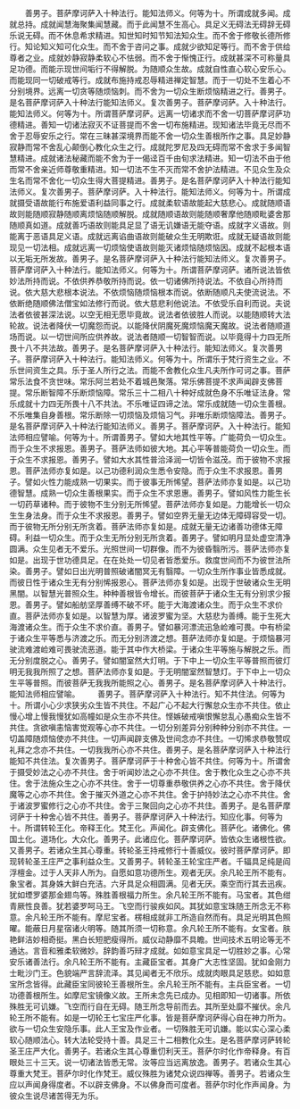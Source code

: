 <!-- { "loadSidebar": true } -->
　　善男子。菩萨摩诃萨入十种法行。能知法师义。何等为十。所谓成就多闻。成就总持。成就闻慧海聚集闻慧藏。而于此闻慧不生高心。具足义无碍法无碍辞无碍乐说无碍。而不休息希求精进。知世知时知节知法知众生。而不舍于修敬长德所修行。知论知义知可化众生。而不舍于咨问之事。成就少欲知足等行。而不舍于供给尊者之业。成就妙静寂静柔软心不怯弱。而不舍于惭愧正行。成就甚深不可称量具足功德。而能示现世间垢行不得解脱。为随顺众生故。成就自性直心软心安乐心。而能现同一切破戒等行。成就布施持戒忍辱精进禅定智慧。而于一切处不生着心不分别境界。远离一切贪等随烦恼刺。而不舍为一切众生断烦恼精进之行。善男子。是名菩萨摩诃萨入十种法行能知法师义。复次善男子。菩萨摩诃萨。入十种法行。能知法师义。何等为十。所谓菩萨摩诃萨。远离一切诸求而不舍一切菩萨摩诃萨功德精进。善知一切诸法寂灭不证菩提而不舍一切布施精进。现知诸法毕竟无尽而不舍于忍辱安乐之行。常在三昧甚深境界而能不舍一切众生善根所作之事。具足妙静寂静而常不舍乱心颠倒心教化众生之行。成就陀罗尼及四无碍而常不舍求于多闻智慧精进。成就诸法秘藏而能不舍为于一偈迳百千由旬求法精进。知一切法不由于他而常不舍亲近师尊敬重精进。知一切法不生不灭而常不舍护法精进。不见众生及众生名而常不舍化一切众生得大菩提精进。善男子。是名菩萨摩诃萨入十种法行能知法师义。复次善男子。菩萨摩诃萨。入十种法行。能知法师义。何等为十。所谓成就摄受语故能行布施爱语利益同事之行。成就柔软语故能起大慈悲心。成就随顺语故则能随顺寂静随顺离烦恼随顺解脱。成就随顺语故则能随顺奢摩他随顺毗婆舍那随顺真如道。成就善巧语故则能具足显了语无讥嫌语无能夺语。成就字义语故。则能离于恶语具足义语。成就远离谄曲语故则能破众生无明欺诳。成就无疑语故则能现见一切法相。成就远离一切烦恼使语故则能灭诸烦恼随烦恼因。成就不起根本语以无垢无所发故。善男子。是名菩萨摩诃萨入十种法行能知法师义。复次善男子。菩萨摩诃萨入十种法行。能知法师义。何等为十。所谓菩萨摩诃萨。诸所说法皆依妙法所持而说。不依供养恭敬所持而说。依一切诸佛所持说法。不依自心所持而说。依大慈大悲根本说法。不依烦恼随烦恼根本而说。依断随顺凡夫使流说法。不依断绝随顺佛法僧宝如法修行而说。依大慈悲利他说法。不依受乐自利而说。夫说法者依彼甚深法说。以空无相无愿毕竟故。说法者依彼胜人而说。以能随顺转大法轮故。说法者降伏一切魔怨而说。以能降伏阴魔死魔烦恼魔天魔故。说法者随顺道场而说。以一切世间所应供养故。说法者随顺一切智智而说。以毕竟得十力四无所畏十八不共法故。善男子。是名菩萨摩诃萨入十种法行。能知法师义。复次善男子。菩萨摩诃萨入十种法行。能知法师义。何等为十。所谓乐于梵行资生之业。不乐世间资生之具。乐于圣人所行之法。而能不舍教化众生凡夫所作可诃之事。菩萨常乐法食不贪世味。常乐阿兰若处不着城邑聚落。常乐佛菩提不求声闻辟支佛菩提。常乐断智障不乐断烦恼障。常乐三十二相八十种好成就色身不乐唯证法身。常乐成就十力四无所畏十八不共法。不乐唯证四谛之法。常乐成就随一切众生善根。不乐唯集自身善根。常乐断除一切烦恼及烦恼习气。非唯乐断烦恼障法。善男子。是名菩萨摩诃萨入十种法行能知法师义。善男子。菩萨摩诃萨。入十种法行。能知法师相应譬喻。何等为十。所谓善男子。譬如大地其性平等。广能荷负一切众生。而于众生不求报恩。善男子。菩萨法师如彼大地。其心平等普能荷负一切众生。而于众生不求报恩。善男子。譬如大水其性普洽泽润一切皆令滋茂。而于彼物不求报恩。菩萨法师亦复如是。以己功德利润众生悉令安隐。而于众生不求报恩。善男子。譬如火性力能成熟一切果实。而于彼事无所悕望。菩萨法师亦复如是。以己功德智慧。成熟一切众生善根果实。而于众生不求恩惠。善男子。譬如风性力能生长一切药草诸种。而于彼物不生分别无所悕望。菩萨法师亦复如是。力能增长一切众生生身法身。而于众生不求报恩。善男子。譬如空界无量无边体无障碍容受一切。而于彼物无所分别无所贪着。菩萨法师亦复如是。成就无量无边诸善功德体无障碍。利益一切众生。而于众生无所分别无所贪着。善男子。譬如明月显处虚空清净圆满。众生见者无不爱乐。光照世间一切群像。而不为彼昏翳所污。菩萨法师亦复如是。出现于世功德具足。在在处处一切见者皆悉爱乐。救度世间而不为彼世法所染。善男子。譬如日出光明普照破诸闇冥无有翳障。一切众生所作事业皆悉成就。而彼日性于诸众生无有分别悕报恩心。菩萨法师亦复如是。出现于世破诸众生无明黑闇。以智慧光普照众生。种种善根皆令增长。而彼菩萨于诸众生无有分别求少报恩。善男子。譬如船舫坚厚善缚不破不坏。能于大海渡诸众生。而于众生不求价直。菩萨法师亦复如是。以智慧为厚。诸波罗蜜为坚。大慈悲为善缚。能于生死大海渡诸众生。而于众生不求价直。善男子。譬如暴河漂流迅急崄难可畏。中有桥梁于诸众生平等悉与济渡之乐。而无分别济渡之想。菩萨法师亦复如是。于烦恼暴河驶流难渡崄难可畏驶流恶道。能于其中作大桥梁。于诸众生平等施与解脱之乐。而无分别度脱之心。善男子。譬如闇室然大灯明。于下中上一切众生平等普照而彼灯明无我我所照了之想。菩萨法师亦复如是。于无明闇室然智慧灯。于下中上一切众生平等普照。而彼菩萨无我我所能照之心。善男子。是名菩萨摩诃萨入十种法行。能知法师相应譬喻。
　　善男子。菩萨摩诃萨入十种法行。知不共住法。何等为十。所谓小心少求狭劣众生皆不共住。不起广心不起大行懈怠众生亦不共住。依止慢心增上慢我慢犹如高幢如是众生亦不共住。悭嫉破戒嗔恨懈怠乱心愚痴众生皆不共住。贪欲嗔恚恼害觉观等心亦不共住。一切分别差异分别种种分别亦不共住。一切盖障随烦恼使亦不共住。一切声闻辟支佛及世间念亦不共住。一切悕求恭敬赞叹礼拜之念亦不共住。一切我我所心亦不共住。善男子。是名菩萨摩诃萨入十种法行能知不共住法。复次善男子。菩萨摩诃萨于十种舍心皆不共住。何等为十。所谓舍于摄受妙法之心亦不共住。舍于听闻妙法之心亦不共住。舍于教化众生之心亦不共住。舍于法施众生之心亦不共住。舍于一切尊重恭敬供养之心亦不共住。舍于降伏魔等之心亦不共住。舍于摧灭外道之心亦不共住。舍于护持妙法之心亦不共住。舍于诸波罗蜜修行之心亦不共住。舍于三聚回向之心亦不共住。善男子。是名菩萨摩诃萨于十种舍心皆不共住。善男子。菩萨摩诃萨入十种法行。知应化事。何等为十。所谓转轮王化。帝释王化。梵王化。声闻化。辟支佛化。菩萨化。诸佛化。佛国土化。道场化。大众化。善男子。此诸应化。菩萨摩诃萨。皆依众生诸根性欲。又善男子。若诸众生其心尊重。转轮圣王持戒修行十善威仪。彼时菩萨摩诃萨。即现转轮圣王庄严之事利益众生。又善男子。转轮圣王轮宝庄严者。千辐具足纯是阎浮檀金。过于人天非人所为。自愿如意功德所生。观者无厌。余凡轮王所不能有。象宝者。其身姝大鲜白充洁。六牙具足众相圆满。见者无厌。乘空而行其去迅疾。犹如堙罗婆那金翅鸟等。殊胜善根福力所生。余凡轮王所不能有。马宝者。其色绀青厥性良善。犹若婆罗呵马王。飞空而行骏疾如风。其犹如意宝珠随王所念无不称意。余凡轮王所不能有。摩尼宝者。楞相成就非工所造自然而有。具足光明其色照曜。能蔽日月星宿诸火明等。随其所须一切称意。余凡轮王所不能有。女宝者。肤艳鲜洁妙相奇挺。黑白长短肥瘦得所。威仪动静靡不具瞻。世间技术五明论等无不通达。言音和雅柔软微妙。辞韵善巧辩才成就。如如意宝具足一切胜妙之事。心常安乐诸善法行。余凡轮王所不能有。主藏臣宝者。其身广大志性坚固。犹如金刚力士毗沙门王。色貌端严言辞流泽。其见闻者无不欣乐。成就肉眼具足慈悲。如如意宝所念皆得。此藏臣宝同彼轮王善根所生。余凡轮王所不能有。主兵臣宝者。一切功德善根所生。如摩尼宝镜像义故。王所未念先已成办。见相即知一切诸事。所依殊胜无可讥嫌。飞空而行自在无碍。随王所念导前而去。其所至处靡不摧伏。余凡轮王所不能有。如是一切轮王七宝庄严化事。皆是菩萨摩诃萨得心自在神力所为。欲与一切众生安隐乐事。此人王宝及作业者。一切殊胜无可讥嫌。能以实心深心柔软心随顺法心。转大法轮受持十善。具足三十二相教化众生。是名菩萨摩诃萨转轮圣王庄严大化。善男子。若诸众生其心尊重忉利天王。菩萨尔时化作帝释身。有百眼处三十三天。说一切诸法皆悉无常。汝等应当远离放逸。善男子。若诸众生其心尊重大梵王。菩萨尔时化作梵王。威仪殊胜为诸梵众说四禅等。善男子。若诸众生应以声闻身得度者。不以辟支佛身。不以佛身而可度者。菩萨尔时化作声闻身。为彼众生说尽诸苦得无为乐。
